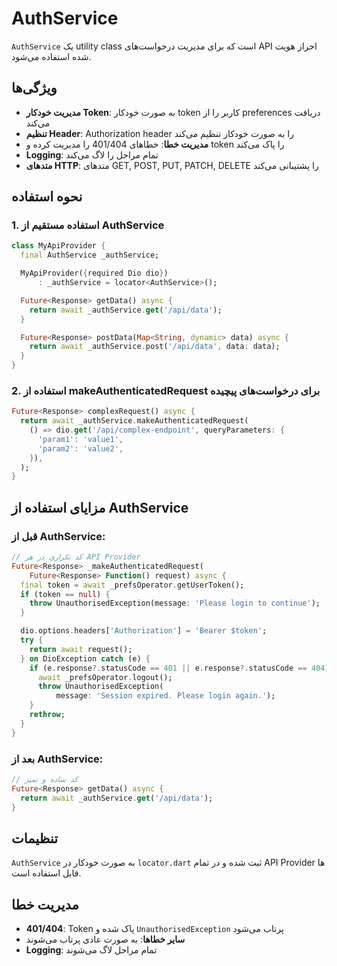 # AuthService

`AuthService` یک utility class است که برای مدیریت درخواست‌های API احراز هویت شده استفاده می‌شود.

## ویژگی‌ها

- **مدیریت خودکار Token**: به صورت خودکار token کاربر را از preferences دریافت می‌کند
- **تنظیم Header**: Authorization header را به صورت خودکار تنظیم می‌کند
- **مدیریت خطا**: خطاهای 401/404 را مدیریت کرده و token را پاک می‌کند
- **Logging**: تمام مراحل را لاگ می‌کند
- **متدهای HTTP**: متدهای GET, POST, PUT, PATCH, DELETE را پشتیبانی می‌کند

## نحوه استفاده

### 1. استفاده مستقیم از AuthService

```dart
class MyApiProvider {
  final AuthService _authService;

  MyApiProvider({required Dio dio})
      : _authService = locator<AuthService>();

  Future<Response> getData() async {
    return await _authService.get('/api/data');
  }

  Future<Response> postData(Map<String, dynamic> data) async {
    return await _authService.post('/api/data', data: data);
  }
}
```

### 2. استفاده از makeAuthenticatedRequest برای درخواست‌های پیچیده

```dart
Future<Response> complexRequest() async {
  return await _authService.makeAuthenticatedRequest(
    () => dio.get('/api/complex-endpoint', queryParameters: {
      'param1': 'value1',
      'param2': 'value2',
    }),
  );
}
```

## مزایای استفاده از AuthService

### قبل از AuthService:

```dart
// کد تکراری در هر API Provider
Future<Response> _makeAuthenticatedRequest(
    Future<Response> Function() request) async {
  final token = await _prefsOperator.getUserToken();
  if (token == null) {
    throw UnauthorisedException(message: 'Please login to continue');
  }

  dio.options.headers['Authorization'] = 'Bearer $token';
  try {
    return await request();
  } on DioException catch (e) {
    if (e.response?.statusCode == 401 || e.response?.statusCode == 404) {
      await _prefsOperator.logout();
      throw UnauthorisedException(
          message: 'Session expired. Please login again.');
    }
    rethrow;
  }
}
```

### بعد از AuthService:

```dart
// کد ساده و تمیز
Future<Response> getData() async {
  return await _authService.get('/api/data');
}
```

## تنظیمات

`AuthService` به صورت خودکار در `locator.dart` ثبت شده و در تمام API Provider ها قابل استفاده است.

## مدیریت خطا

- **401/404**: Token پاک شده و `UnauthorisedException` پرتاب می‌شود
- **سایر خطاها**: به صورت عادی پرتاب می‌شوند
- **Logging**: تمام مراحل لاگ می‌شوند


